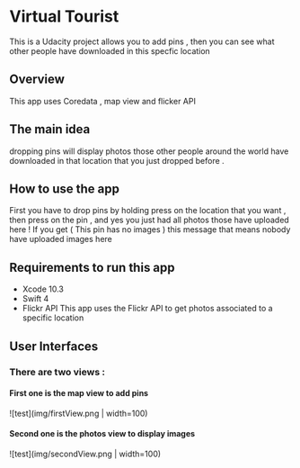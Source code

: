 #  Virtual Tourist
This is a Udacity project allows you to add pins , then you can see what other people have downloaded in this specfic location


## Overview 
This app uses Coredata , map view and flicker API


## The main idea
dropping pins will display photos those other people around the world have downloaded in that location that you just dropped before . 


## How to use the app 
First you have to drop pins by holding press on the location that you want , then press on the pin , and yes you just had all photos those have uploaded here ! If you get ( This pin has no images ) this message that means nobody have uploaded images here 


## Requirements to run this app
* Xcode 10.3
* Swift 4
* Flickr API
This app uses the Flickr API to get photos associated to a specific location

## User Interfaces
### There are two views :
#### First one is the map view to add pins

![test](img/firstView.png | width=100)

#### Second one is the photos view to display images 

![test](img/secondView.png | width=100)

